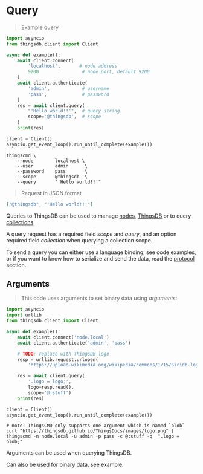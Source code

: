 # Query

> Example query

```python
import asyncio
from thingsdb.client import Client

async def example():
    await client.connect(
        'localhost',       # node address
        9200                # node port, default 9200
    )
    await client.authenticate(
        'admin',            # username
        'pass',             # password
    )
    res = await client.query(
        "'Hello world!!'",  # query string
        scope='@thingsdb',  # scope
    )
    print(res)

client = Client()
asyncio.get_event_loop().run_until_complete(example())
```

```shell
thingscmd \
    --node        localhost \
    --user        admin      \
    --password    pass       \
    --scope       @thingsdb  \
    --query       "'Hello world!!'"
```

> Request in JSON format

```json
["@thingsdb", "'Hello world!!'"]
```

Queries to ThingsDB can be used to manage [nodes](#node-api), [ThingsDB](#thingsdb-api) or to query [collections](#collection-api).

A query request has a required field *scope* and *query*, and an option required field *collection* when querying a collection scope.


To send a query you can either use a language binding, see code examples, or if you
want to know how to serialize and send the data, read the [protocol](#protocol) section.

## Arguments
> This code uses arguments to set binary data using *arguments*:

```python
import asyncio
import urllib
from thingsdb.client import Client

async def example():
    await client.connect('node.local')
    await client.authenticate('admin', 'pass')

    # TODO: replace with ThingsDB logo
    resp = urllib.request.urlopen(
        'https://upload.wikimedia.org/wikipedia/commons/1/15/Siridb-logo.svg')

    res = await client.query(
        '.logo = logo;',
        logo=resp.read(),
        scope='@:stuff')
    print(res)

client = Client()
asyncio.get_event_loop().run_until_complete(example())
```

```shell
# note: ThingsCMD only supports one argument which is named `blob`
curl "https://thingsdb.github.io/ThingsDocs/images/logo.png" |
thingscmd -n node.local -u admin -p pass -c @:stuff -q  ".logo = blob;"
```

Arguments can be used when querying ThingsDB.

Can also be used for binary data, see example.

